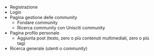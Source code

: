 - Registrazione
- Login
- Pagina gestione delle community
    - Fondare community
    - Ricerca community con Unisciti community
- Pagina profilo personale
    - Aggiunta post (testo, zero o più contenuti multimediali, zero o più tag)
- Ricerca generale (utenti o community)